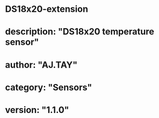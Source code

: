 # DS18x20-extension
  # description: "DS18x20 temperature sensor"
  # author: "AJ.TAY"
  # category: "Sensors"
  # version: "1.1.0"

